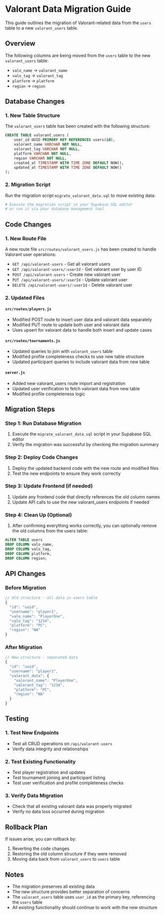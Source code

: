 # Valorant Data Migration Guide

This guide outlines the migration of Valorant-related data from the `users` table to a new `valorant_users` table.

## Overview

The following columns are being moved from the `users` table to the new `valorant_users` table:

- `valo_name` → `valorant_name`
- `valo_tag` → `valorant_tag`
- `platform` → `platform`
- `region` → `region`

## Database Changes

### 1. New Table Structure

The `valorant_users` table has been created with the following structure:

```sql
CREATE TABLE valorant_users (
    user_id UUID PRIMARY KEY REFERENCES users(id),
    valorant_name VARCHAR NOT NULL,
    valorant_tag VARCHAR NOT NULL,
    platform VARCHAR NOT NULL,
    region VARCHAR NOT NULL,
    created_at TIMESTAMP WITH TIME ZONE DEFAULT NOW(),
    updated_at TIMESTAMP WITH TIME ZONE DEFAULT NOW()
);
```

### 2. Migration Script

Run the migration script `migrate_valorant_data.sql` to move existing data:

```bash
# Execute the migration script in your Supabase SQL editor
# or run it via your database management tool
```

## Code Changes

### 1. New Route File

A new route file `src/routes/valorant_users.js` has been created to handle Valorant user operations:

- `GET /api/valorant-users` - Get all valorant users
- `GET /api/valorant-users/:userId` - Get valorant user by user ID
- `POST /api/valorant-users` - Create new valorant user
- `PUT /api/valorant-users/:userId` - Update valorant user
- `DELETE /api/valorant-users/:userId` - Delete valorant user

### 2. Updated Files

#### `src/routes/players.js`

- Modified POST route to insert user data and valorant data separately
- Modified PUT route to update both user and valorant data
- Uses upsert for valorant data to handle both insert and update cases

#### `src/routes/tournaments.js`

- Updated queries to join with `valorant_users` table
- Modified profile completeness checks to use new table structure
- Updated participant queries to include valorant data from new table

#### `server.js`

- Added new valorant_users route import and registration
- Updated user verification to fetch valorant data from new table
- Modified profile completeness logic

## Migration Steps

### Step 1: Run Database Migration

1. Execute the `migrate_valorant_data.sql` script in your Supabase SQL editor
2. Verify the migration was successful by checking the migration summary

### Step 2: Deploy Code Changes

1. Deploy the updated backend code with the new route and modified files
2. Test the new endpoints to ensure they work correctly

### Step 3: Update Frontend (if needed)

1. Update any frontend code that directly references the old column names
2. Update API calls to use the new valorant_users endpoints if needed

### Step 4: Clean Up (Optional)

1. After confirming everything works correctly, you can optionally remove the old columns from the users table:

```sql
ALTER TABLE users
DROP COLUMN valo_name,
DROP COLUMN valo_tag,
DROP COLUMN platform,
DROP COLUMN region;
```

## API Changes

### Before Migration

```javascript
// Old structure - all data in users table
{
  "id": "uuid",
  "username": "player1",
  "valo_name": "PlayerOne",
  "valo_tag": "1234",
  "platform": "PC",
  "region": "NA"
}
```

### After Migration

```javascript
// New structure - separated data
{
  "id": "uuid",
  "username": "player1",
  "valorant_data": {
    "valorant_name": "PlayerOne",
    "valorant_tag": "1234",
    "platform": "PC",
    "region": "NA"
  }
}
```

## Testing

### 1. Test New Endpoints

- Test all CRUD operations on `/api/valorant-users`
- Verify data integrity and relationships

### 2. Test Existing Functionality

- Test player registration and updates
- Test tournament joining and participant listing
- Test user verification and profile completeness checks

### 3. Verify Data Migration

- Check that all existing valorant data was properly migrated
- Verify no data loss occurred during migration

## Rollback Plan

If issues arise, you can rollback by:

1. Reverting the code changes
2. Restoring the old column structure if they were removed
3. Moving data back from `valorant_users` to `users` table

## Notes

- The migration preserves all existing data
- The new structure provides better separation of concerns
- The `valorant_users` table uses `user_id` as the primary key, referencing the `users` table
- All existing functionality should continue to work with the new structure
